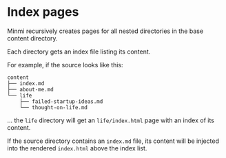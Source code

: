 # Index pages

Minmi recursively creates pages for all nested directories in the base content
directory.

Each directory gets an index file listing its content.

For example, if the source looks like this:

```
content
├── index.md
├── about-me.md
└── life
    ├── failed-startup-ideas.md
    └── thought-on-life.md
```

... the `life` directory will get an `life/index.html` page with an index of its
content.

If the source directory contains an `index.md` file, its content will be
injected into the rendered `index.html` above the index list.
